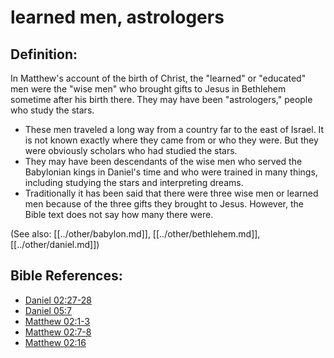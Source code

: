 # learned men, astrologers #

## Definition: ##

In Matthew's account of the birth of Christ, the "learned" or "educated" men were the "wise men" who brought gifts to Jesus in Bethlehem sometime after his birth there. They may have been "astrologers," people who study the stars.

* These men traveled a long way from a country far to the east of Israel. It is not known exactly where they came from or who they were. But they were obviously scholars who had studied the stars.
* They may have been descendants of the wise men who served the Babylonian kings in Daniel's time and who were trained in many things, including studying the stars and interpreting dreams.
* Traditionally it has been said that there were three wise men or learned men because of the three gifts they brought to Jesus. However, the Bible text does not say how many there were.

(See also: [[../other/babylon.md]], [[../other/bethlehem.md]], [[../other/daniel.md]])

## Bible References: ##

* [Daniel 02:27-28](en/tn/dan/help/02/27)
* [Daniel 05:7](en/tn/dan/help/05/07)
* [Matthew 02:1-3](en/tn/mat/help/02/01)
* [Matthew 02:7-8](en/tn/mat/help/02/07)
* [Matthew 02:16](en/tn/mat/help/02/16)